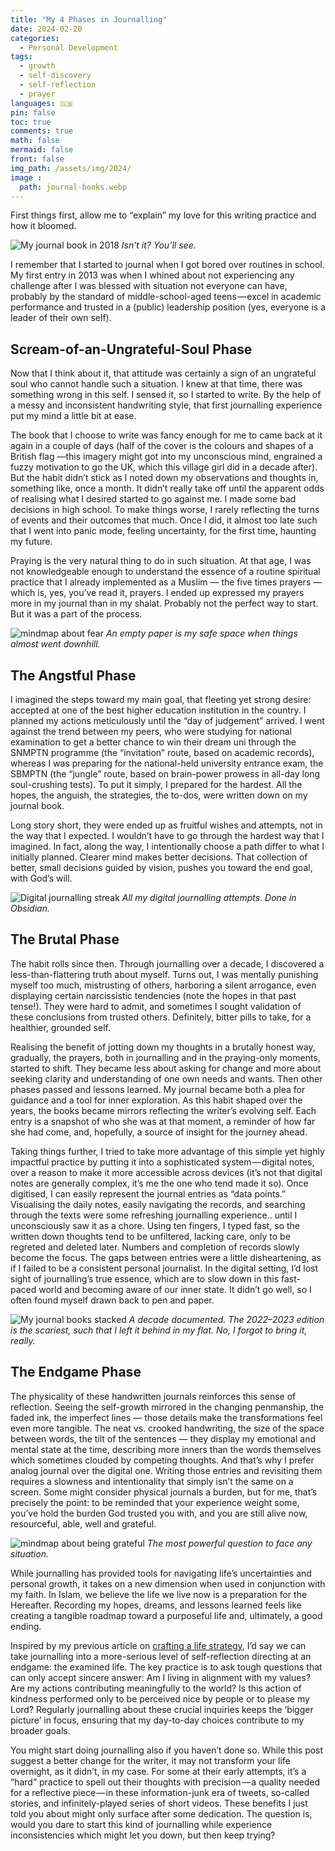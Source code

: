 ```yaml
---
title: "My 4 Phases in Journalling"
date: 2024-02-20
categories:
  - Personal Development
tags:
  - growth
  - self-discovery
  - self-reflection
  - prayer
languages: 🇬🇧
pin: false
toc: true
comments: true
math: false
mermaid: false
front: false
img_path: /assets/img/2024/
image :
  path: journal-books.webp
---
```


First things first, allow me to “explain” my love for this writing practice and how it bloomed.

![My journal book in 2018](2018notebook.webp)
_Isn’t it? You’ll see._


I remember that I started to journal when I got bored over routines in school. My first entry in 2013 was when I whined about not experiencing any challenge after I was blessed with situation not everyone can have, probably by the standard of middle-school-aged teens — excel in academic performance and trusted in a (public) leadership position (yes, everyone is a leader of their own self).

## Scream-of-an-Ungrateful-Soul Phase

Now that I think about it, that attitude was certainly a sign of an ungrateful soul who cannot handle such a situation. I knew at that time, there was something wrong in this self. I sensed it, so I started to write. By the help of a messy and inconsistent handwriting style, that first journalling experience put my mind a little bit at ease.

The book that I choose to write was fancy enough for me to came back at it again in a couple of days (half of the cover is the colours and shapes of a British flag —this imagery might got into my unconscious mind, engrained a fuzzy motivation to go the UK, which this village girl did in a decade after). But the habit didn’t stick as I noted down my observations and thoughts in, something like, once a month. It didn’t really take off until the apparent odds of realising what I desired started to go against me. I made some bad decisions in high school. To make things worse, I rarely reflecting the turns of events and their outcomes that much. Once I did, it almost too late such that I went into panic mode, feeling uncertainty, for the first time, haunting my future.

Praying is the very natural thing to do in such situation. At that age, I was not knowledgeable enough to understand the essence of a routine spiritual practice that I already implemented as a Muslim — the five times prayers — which is, yes, you’ve read it, prayers. I ended up expressed my prayers more in my journal than in my shalat. Probably not the perfect way to start. But it was a part of the process.

![mindmap about fear](fear-mindmap.webp)
_An empty paper is my safe space when things almost went downhill._


## The Angstful Phase

I imagined the steps toward my main goal, that fleeting yet strong desire: accepted at one of the best higher education institution in the country. I planned my actions meticulously until the “day of judgement” arrived. I went against the trend between my peers, who were studying for national examination to get a better chance to win their dream uni through the SNMPTN programme (the “invitation” route, based on academic records), whereas I was preparing for the national-held university entrance exam, the SBMPTN (the “jungle” route, based on brain-power prowess in all-day long soul-crushing tests). To put it simply, I prepared for the hardest. All the hopes, the anguish, the strategies, the to-dos, were written down on my journal book.

Long story short, they were ended up as fruitful wishes and attempts, not in the way that I expected. I wouldn’t have to go through the hardest way that I imagined. In fact, along the way, I intentionally choose a path differ to what I initially planned. Clearer mind makes better decisions. That collection of better, small decisions guided by vision, pushes you toward the end goal, with God’s will.

![Digital journalling streak](digital-journal-streak.webp)
_All my digital journalling attempts. Done in Obsidian._


## The Brutal Phase

The habit rolls since then. Through journalling over a decade, I discovered a less-than-flattering truth about myself. Turns out, I was mentally punishing myself too much, mistrusting of others, harboring a silent arrogance, even displaying certain narcissistic tendencies (note the hopes in that past tense!). They were hard to admit, and sometimes I sought validation of these conclusions from trusted others. Definitely, bitter pills to take, for a healthier, grounded self.

Realising the benefit of jotting down my thoughts in a brutally honest way, gradually, the prayers, both in journalling and in the praying-only moments, started to shift. They became less about asking for change and more about seeking clarity and understanding of one own needs and wants. Then other phases passed and lessons learned. My journal became both a plea for guidance and a tool for inner exploration. As this habit shaped over the years, the books became mirrors reflecting the writer’s evolving self. Each entry is a snapshot of who she was at that moment, a reminder of how far she had come, and, hopefully, a source of insight for the journey ahead.

Taking things further, I tried to take more advantage of this simple yet highly impactful practice by putting it into a sophisticated system — digital notes, over a reason to make it more accessible across devices (it’s not that digital notes are generally complex, it’s me the one who tend made it so). Once digitised, I can easily represent the journal entries as “data points.” Visualising the daily notes, easily navigating the records, and searching through the texts were some refreshing journalling experience.. until I unconsciously saw it as a chore. Using ten fingers, I typed fast, so the written down thoughts tend to be unfiltered, lacking care, only to be regreted and deleted later. Numbers and completion of records slowly become the focus. The gaps between entries were a little disheartening, as if I failed to be a consistent personal journalist. In the digital setting, I’d lost sight of journalling’s true essence, which are to slow down in this fast-paced world and becoming aware of our inner state. It didn’t go well, so I often found myself drawn back to pen and paper.

![My journal books stacked](journal-books.webp)
_A decade documented. The 2022–2023 edition is the scariest, such that I left it behind in my flat. No, I forgot to bring it, really._


## The Endgame Phase

The physicality of these handwritten journals reinforces this sense of reflection. Seeing the self-growth mirrored in the changing penmanship, the faded ink, the imperfect lines — those details make the transformations feel even more tangible. The neat vs. crooked handwriting, the size of the space between words, the tilt of the sentences — they display my emotional and mental state at the time, describing more inners than the words themselves which sometimes clouded by competing thoughts. And that’s why I prefer analog journal over the digital one. Writing those entries and revisiting them requires a slowness and intentionality that simply isn’t the same on a screen. Some might consider physical journals a burden, but for me, that’s precisely the point: to be reminded that your experience weight some, you’ve hold the burden God trusted you with, and you are still alive now, resourceful, able, well and grateful.

![mindmap about being grateful](grateful-mindmap.webp)
_The most powerful question to face any situation._

While journalling has provided tools for navigating life’s uncertainties and personal growth, it takes on a new dimension when used in conjunction with my faith. In Islam, we believe the life we live now is a preparation for the Hereafter. Recording my hopes, dreams, and lessons learned feels like creating a tangible roadmap toward a purposeful life and, ultimately, a good ending.

Inspired by my previous article on [crafting a life strategy](/posts/menuju-strategi-hidup-konsep-dan-relasi), I’d say we can take journalling into a more-serious level of self-reflection directing at an endgame: the examined life. The key practice is to ask tough questions that can only accept sincere answer: Am I living in alignment with my values? Are my actions contributing meaningfully to the world? Is this action of kindness performed only to be perceived nice by people or to please my Lord? Regularly journalling about these crucial inquiries keeps the ‘bigger picture’ in focus, ensuring that my day-to-day choices contribute to my broader goals.

You might start doing journalling also if you haven’t done so. While this post suggest a better change for the writer, it may not transform your life overnight, as it didn’t, in my case. For some at their early attempts, it’s a “hard” practice to spell out their thoughts with precision — a quality needed for a reflective piece — in these information-junk era of tweets, so-called stories, and infinitely-played series of short videos. These benefits I just told you about might only surface after some dedication. The question is, would you dare to start this kind of journalling while experience inconsistencies which might let you down, but then keep trying?